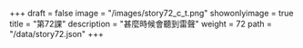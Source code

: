 +++
draft = false 
image = "/images/story72_c_t.png" 
showonlyimage = true 
title = "第72課" 
description = "甚麼時候會聽到雷聲" 
weight = 72 
path = "/data/story72.json" 
+++
